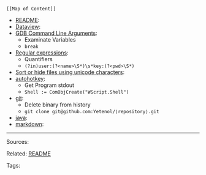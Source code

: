 ```dynamic-embed
[[Map of Content]]
```



<ul class="dataview list-view-ul"><li><span><a aria-label-position="top" aria-label="README.md" data-href="README.md" href="README.md" class="internal-link" target="_blank" rel="noopener">README</a></span>: <ul class="dataview dataview-ul dataview-result-list-ul"></ul></li><li><span><a aria-label-position="top" aria-label="languages/Dataview.md" data-href="languages/Dataview.md" href="languages/Dataview.md" class="internal-link" target="_blank" rel="noopener">Dataview</a></span>: <ul class="dataview dataview-ul dataview-result-list-ul"></ul></li><li><span><a aria-label-position="top" aria-label="languages/GDB Command Line Arguments.md" data-href="languages/GDB Command Line Arguments.md" href="languages/GDB Command Line Arguments.md" class="internal-link" target="_blank" rel="noopener">GDB Command Line Arguments</a></span>: <ul class="dataview dataview-ul dataview-result-list-ul"><li class="dataview-result-list-li"><span>Examinate Variables</span></li><li class="dataview-result-list-li"><span><code>break</code></span></li></ul></li><li><span><a aria-label-position="top" aria-label="languages/Regular expressions.md" data-href="languages/Regular expressions.md" href="languages/Regular expressions.md" class="internal-link" target="_blank" rel="noopener">Regular expressions</a></span>: <ul class="dataview dataview-ul dataview-result-list-ul"><li class="dataview-result-list-li"><span>Quantifiers</span></li><li class="dataview-result-list-li"><span><code>(?in)user:(?&lt;name&gt;\S*)\s*key:(?&lt;pwd&gt;\S*)</code></span></li></ul></li><li><span><a aria-label-position="top" aria-label="languages/Sort or hide files using unicode characters.md" data-href="languages/Sort or hide files using unicode characters.md" href="languages/Sort or hide files using unicode characters.md" class="internal-link" target="_blank" rel="noopener">Sort or hide files using unicode characters</a></span>: <ul class="dataview dataview-ul dataview-result-list-ul"></ul></li><li><span><a aria-label-position="top" aria-label="languages/autohotkey.md" data-href="languages/autohotkey.md" href="languages/autohotkey.md" class="internal-link" target="_blank" rel="noopener">autohotkey</a></span>: <ul class="dataview dataview-ul dataview-result-list-ul"><li class="dataview-result-list-li"><span>Get Program stdout</span></li><li class="dataview-result-list-li"><span><code>Shell := ComObjCreate("WScript.Shell")</code></span></li></ul></li><li><span><a aria-label-position="top" aria-label="languages/git.md" data-href="languages/git.md" href="languages/git.md" class="internal-link" target="_blank" rel="noopener">git</a></span>: <ul class="dataview dataview-ul dataview-result-list-ul"><li class="dataview-result-list-li"><span>Delete binary from history</span></li><li class="dataview-result-list-li"><span><code>git clone git@github.com:Yetenol/⟨repository⟩.git</code></span></li></ul></li><li><span><a aria-label-position="top" aria-label="languages/java.md" data-href="languages/java.md" href="languages/java.md" class="internal-link" target="_blank" rel="noopener">java</a></span>: <ul class="dataview dataview-ul dataview-result-list-ul"></ul></li><li><span><a aria-label-position="top" aria-label="languages/markdown.md" data-href="languages/markdown.md" href="languages/markdown.md" class="internal-link" target="_blank" rel="noopener">markdown</a></span>: <ul class="dataview dataview-ul dataview-result-list-ul"></ul></li></ul>

---


Sources:

Related:
[README](README.md)

Tags:
